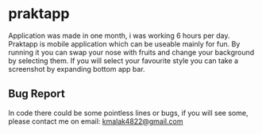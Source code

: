 # praktapp
Application was made in one month, i was working 6 hours per day. 
Praktapp is mobile application which can be useable mainly for fun. By running it you can swap your nose with fruits and change your background by selecting them.
If you will select your favourite style you can take a screenshot by expanding bottom app bar.

## Bug Report
In code there could  be some pointless lines or bugs, if you will see some, please contact me on email: kmalak4822@gmail.com

